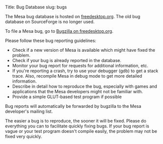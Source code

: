 Title: Bug Database
slug: bugs

The Mesa bug database is hosted on [freedesktop.org][1].
The old bug database on SourceForge is no longer used.

To file a Mesa bug, go to [Bugzilla on freedesktop.org][2].

Please follow these bug reporting guidelines:

* Check if a new version of Mesa is available which might have fixed the problem.
* Check if your bug is already reported in the database.
* Monitor your bug report for requests for additional information, etc.
* If you're reporting a crash, try to use your debugger (gdb) to get a stack
trace. Also, recompile Mesa in debug mode to get more detailed information.
* Describe in detail how to reproduce the bug, especially with games
and applications that the Mesa developers might not be familiar with.
* Provide a simple GLUT-based test program if possible

Bug reports will automatically be forwarded by bugzilla to the Mesa
developer's mailing list.

The easier a bug is to reproduce, the sooner it will be fixed.
Please do everything you can to facilitate quickly fixing bugs.
If your bug report is vague or your test program doesn't compile
easily, the problem may not be fixed very quickly.

[1]: https://freedesktop.org
[2]: https://bugs.freedesktop.org/enter_bug.cgi?product=Mesa